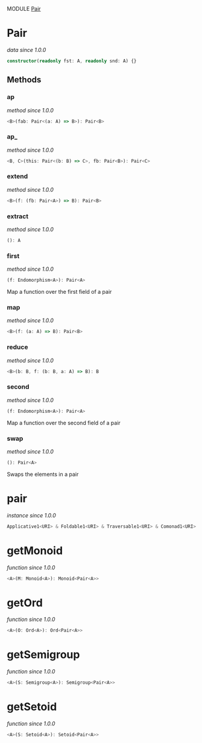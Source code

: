 MODULE [Pair](https://github.com/gcanti/fp-ts/blob/master/src/Pair.ts)

# Pair

_data_
_since 1.0.0_

```ts
constructor(readonly fst: A, readonly snd: A) {}
```

## Methods

### ap

_method_
_since 1.0.0_

```ts
<B>(fab: Pair<(a: A) => B>): Pair<B>
```

### ap\_

_method_
_since 1.0.0_

```ts
<B, C>(this: Pair<(b: B) => C>, fb: Pair<B>): Pair<C>
```

### extend

_method_
_since 1.0.0_

```ts
<B>(f: (fb: Pair<A>) => B): Pair<B>
```

### extract

_method_
_since 1.0.0_

```ts
(): A
```

### first

_method_
_since 1.0.0_

```ts
(f: Endomorphism<A>): Pair<A>
```

Map a function over the first field of a pair

### map

_method_
_since 1.0.0_

```ts
<B>(f: (a: A) => B): Pair<B>
```

### reduce

_method_
_since 1.0.0_

```ts
<B>(b: B, f: (b: B, a: A) => B): B
```

### second

_method_
_since 1.0.0_

```ts
(f: Endomorphism<A>): Pair<A>
```

Map a function over the second field of a pair

### swap

_method_
_since 1.0.0_

```ts
(): Pair<A>
```

Swaps the elements in a pair

# pair

_instance_
_since 1.0.0_

```ts
Applicative1<URI> & Foldable1<URI> & Traversable1<URI> & Comonad1<URI>
```

# getMonoid

_function_
_since 1.0.0_

```ts
<A>(M: Monoid<A>): Monoid<Pair<A>>
```

# getOrd

_function_
_since 1.0.0_

```ts
<A>(O: Ord<A>): Ord<Pair<A>>
```

# getSemigroup

_function_
_since 1.0.0_

```ts
<A>(S: Semigroup<A>): Semigroup<Pair<A>>
```

# getSetoid

_function_
_since 1.0.0_

```ts
<A>(S: Setoid<A>): Setoid<Pair<A>>
```

